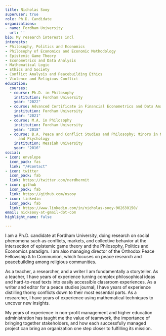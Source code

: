 ```yaml
---
title: Nicholas Sooy
superuser: true
role: Ph.D. Candidate
organizations:
- name: Fordham University
  url: ''
bio: My research interests incl
interests:
- Philosophy, Politics and Economics
- Philosophy of Economics and Economic Methodology
- Epistemic Game Theory
- Econometrics and Data Analysis
- Mathematical Logic
- Ethics and Society
- Conflict Analysis and Peacebuilding Ethics
- Violence and Religious Conflict
education:
  courses:
  - course: Ph.D. in Philosophy
    institution: Fordham University
    year: "2022"
  - course: Advanced Certificate in Financial Econometrics and Data Analysis
    institution: Fordham University
    year: "2021"
  - course: M.A. in Philosophy
    institution: Fordham University
    year: "2018"
  - course: B.A. Peace and Conflict Studies and Philosophy; Minors in Mathematics
      and Psychology
    institution: Messiah University
    year: "2016"
social:
- icon: envelope
  icon_pack: fas
  link: "/#contact"
- icon: twitter
  icon_pack: fab
  link: https://twitter.com/nerdhermit
- icon: github
  icon_pack: fab
  link: https://github.com/nsooy
- icon: linkedin
  icon_pack: fab
  link: https://www.linkedin.com/in/nicholas-sooy-902630150/
email: nicksooy-at-gmail-dot-com
highlight_name: false

---
```

I am a Ph.D. candidate at Fordham University, doing research on social phenomena such as conflicts, markets, and collective behavior at the intersection of epistemic game theory and the Philosophy, Politics and Economics paradigm. I am also managing director of the Orthodox Peace Fellowship & In Communion, which focuses on peace research and peacebuilding among religious communities.  
  
As a teacher, a researcher, and a writer I am fundamentally a storyteller. As a teacher, I have years of experience turning complex philosophical ideas and hard-to-read texts into easily accessible classroom experiences. As a writer and editor for a peace studies journal, I have years of experience distilling thorny conflicts down to their most essential parts. As a researcher, I have years of experience using mathematical techniques to uncover new insights.  
  
My years of experience in non-profit management and higher education administration has taught me the value of teamwork, the importance of bringing together stakeholders, and how each successfully managed project can bring an organization one step closer to fulfilling its mission.